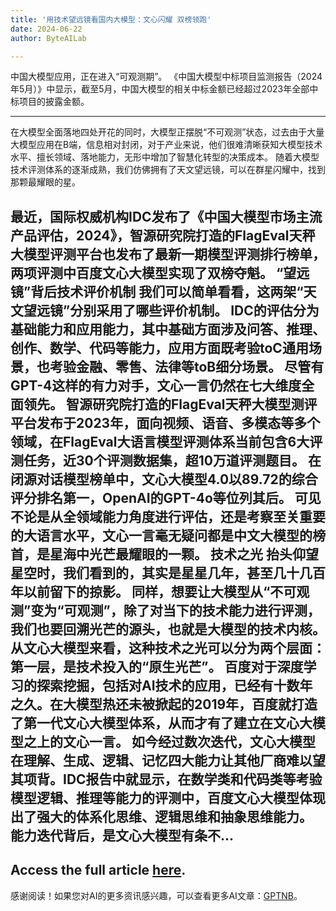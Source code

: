 ```yaml
---
title: '用技术望远镜看国内大模型：文心闪耀 双榜领跑'
date: 2024-06-22
author: ByteAILab

---
```


中国大模型应用，正在进入“可观测期”。
《中国大模型中标项目监测报告（2024年5月）》中显示，截至5月，中国大模型的相关中标金额已经超过2023年全部中标项目的披露金额。

---

在大模型全面落地四处开花的同时，大模型正摆脱“不可观测”状态，过去由于大量大模型应用在B端，信息相对封闭，对于产业来说，他们很难清晰获知大模型技术水平、擅长领域、落地能力，无形中增加了智慧化转型的决策成本。
随着大模型技术评测体系的逐渐成熟，我们仿佛拥有了天文望远镜，可以在群星闪耀中，找到那颗最耀眼的星。

最近，国际权威机构IDC发布了《中国大模型市场主流产品评估，2024》，智源研究院打造的FlagEval天秤大模型评测平台也发布了最新一期模型评测排行榜单，两项评测中百度文心大模型实现了双榜夺魁。
“望远镜”背后技术评价机制
我们可以简单看看，这两架“天文望远镜”分别采用了哪些评价机制。
IDC的评估分为基础能力和应用能力，其中基础方面涉及问答、推理、创作、数学、代码等能力，应用方面既考验toC通用场景，也考验金融、零售、法律等toB细分场景。
尽管有GPT-4这样的有力对手，文心一言仍然在七大维度全面领先。
智源研究院打造的FlagEval天秤大模型测评平台发布于2023年，面向视频、语音、多模态等多个领域，在FlagEval大语言模型评测体系当前包含6大评测任务，近30个评测数据集，超10万道评测题目。
在闭源对话模型榜单中，文心大模型4.0以89.72的综合评分排名第一，OpenAI的GPT-4o等位列其后。
可见不论是从全领域能力角度进行评估，还是考察至关重要的大语言水平，文心一言毫无疑问都是中文大模型的榜首，是星海中光芒最耀眼的一颗。
技术之光
抬头仰望星空时，我们看到的，其实是星星几年，甚至几十几百年以前留下的掠影。
同样，想要让大模型从“不可观测”变为“可观测”，除了对当下的技术能力进行评测，我们也要回溯光芒的源头，也就是大模型的技术内核。
从文心大模型来看，这种技术之光可以分为两个层面：
第一层，是技术投入的“原生光芒”。
百度对于深度学习的探索挖掘，包括对AI技术的应用，已经有十数年之久。在大模型热还未被掀起的2019年，百度就打造了第一代文心大模型体系，从而才有了建立在文心大模型之上的文心一言。
如今经过数次迭代，文心大模型在理解、生成、逻辑、记忆四大能力让其他厂商难以望其项背。IDC报告中就显示，在数学类和代码类等考验模型逻辑、推理等能力的评测中，百度文心大模型体现出了强大的体系化思维、逻辑思维和抽象思维能力。
能力迭代背后，是文心大模型有条不...
---

Access the full article [here](https://www.aixinzhijie.com/article/6846082).
---
感谢阅读！如果您对AI的更多资讯感兴趣，可以查看更多AI文章：[GPTNB](https://gptnb.com)。
